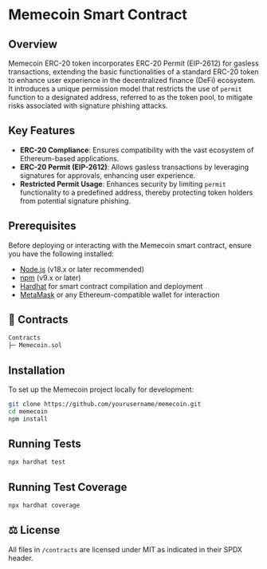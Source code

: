 # Memecoin Smart Contract

## Overview

Memecoin ERC-20 token incorporates ERC-20 Permit (EIP-2612) for gasless transactions, extending the basic functionalities of a standard ERC-20 token to enhance user experience in the decentralized finance (DeFi) ecosystem. It introduces a unique permission model that restricts the use of `permit` function to a designated address, referred to as the token pool, to mitigate risks associated with signature phishing attacks.

## Key Features

- **ERC-20 Compliance**: Ensures compatibility with the vast ecosystem of Ethereum-based applications.
- **ERC-20 Permit (EIP-2612)**: Allows gasless transactions by leveraging signatures for approvals, enhancing user experience.
- **Restricted Permit Usage**: Enhances security by limiting `permit` functionality to a predefined address, thereby protecting token holders from potential signature phishing.

## Prerequisites

Before deploying or interacting with the Memecoin smart contract, ensure you have the following installed:

- [Node.js](https://nodejs.org/) (v18.x or later recommended)
- [npm](https://www.npmjs.com/) (v9.x or later)
- [Hardhat](https://hardhat.org/) for smart contract compilation and deployment
- [MetaMask](https://metamask.io/) or any Ethereum-compatible wallet for interaction

## 📝 Contracts

```bash
Contracts
├─ Memecoin.sol
```

## Installation

To set up the Memecoin project locally for development:

```bash
git clone https://github.com/yourusername/memecoin.git
cd memecoin
npm install
```

## Running Tests

```bash
npx hardhat test
```

## Running Test Coverage

```bash
npx hardhat coverage
```

## ⚖️ License

All files in `/contracts` are licensed under MIT as indicated in their SPDX header.

